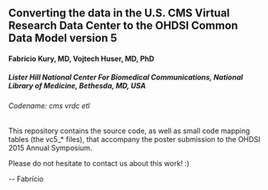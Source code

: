 ## Converting the data in the U.S. CMS Virtual Research Data Center to the OHDSI Common Data Model version 5
#### Fabrício Kury, MD, Vojtech Huser, MD, PhD
##### Lister Hill National Center For Biomedical Communications, National Library of Medicine, Bethesda, MD, USA
###### Codename: cms vrdc etl

This repository contains the source code, as well as small code mapping tables (the vc5_* files), that accompany the poster submission to the OHDSI 2015 Annual Symposium.

Please do not hesitate to contact us about this work! :)

-- Fabrício
